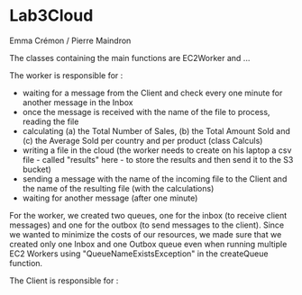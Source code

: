 # Lab3Cloud
Emma Crémon / Pierre Maindron

The classes containing the main functions are EC2Worker and ...


The worker is responsible for :
- waiting for a message from the Client and check every one minute for another message in the Inbox
- once the message is received with the name of the file to process, reading the file
- calculating (a) the Total Number of Sales, (b) the Total Amount Sold and (c) the Average Sold per country and per product (class Calculs)
- writing a file in the cloud (the worker needs to create on his laptop a csv file - called "results" here - to store the results and then send it to the S3 bucket)
- sending a message with the name of the incoming file to the Client and the name of the resulting file (with the calculations)
- waiting for another message (after one minute)

For the worker, we created two queues, one for the inbox (to receive client messages) and one for the outbox (to send messages to the client).
Since we wanted to minimize the costs of our resources, we made sure that we created only one Inbox and one Outbox queue even when running multiple EC2 Workers using "QueueNameExistsException" in the createQueue function.


The Client is responsible for :
